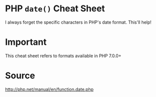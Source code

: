 # PHP `date()` Cheat Sheet
I always forget the specific characters in PHP's date format. This'll help!

# Important
This cheat sheet refers to formats available in PHP 7.0.0+

# Source
http://php.net/manual/en/function.date.php
